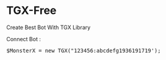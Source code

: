# TGX-Free
Create Best Bot With TGX Library

Connect Bot :

<pre>$MonsterX = new TGX("123456:abcdefg1936191719'); </pre>
